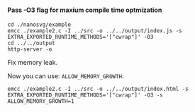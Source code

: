 #### Pass -O3 flag for maxium compile time optmization

```
cd ./nanosvg/example
emcc ./example2.c -I ../src -o ../../output/index.js -s EXTRA_EXPORTED_RUNTIME_METHODS='["cwrap"]' -O3
cd ../../output
http-server -o
```










































Fix memory leak.

Now you can use: `ALLOW_MEMORY_GROWTH`.

```
emcc ./example2.c -I ../src -o ../../output/index.html -s EXTRA_EXPORTED_RUNTIME_METHODS='["cwrap"]' -O3 -s ALLOW_MEMORY_GROWTH=1  
```
